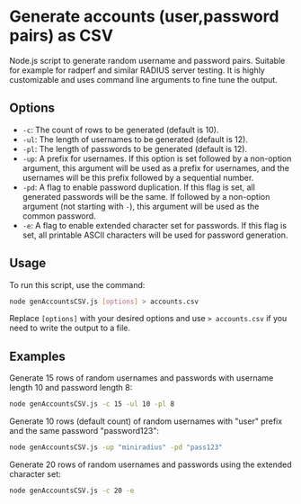 # Generate accounts (user,password pairs) as CSV

Node.js script to generate random username and password pairs. Suitable for example for radperf and similar RADIUS server testing. It is highly customizable and uses command line arguments to fine tune the output.

## Options

- `-c`: The count of rows to be generated (default is 10).
- `-ul`: The length of usernames to be generated (default is 12).
- `-pl`: The length of passwords to be generated (default is 12).
- `-up`: A prefix for usernames. If this option is set followed by a non-option argument, this argument will be used as a prefix for usernames, and the usernames will be this prefix followed by a sequential number.
- `-pd`: A flag to enable password duplication. If this flag is set, all generated passwords will be the same. If followed by a non-option argument (not starting with `-`), this argument will be used as the common password.
- `-e`: A flag to enable extended character set for passwords. If this flag is set, all printable ASCII characters will be used for password generation.

## Usage

To run this script, use the command: 

```bash
node genAccountsCSV.js [options] > accounts.csv
```

Replace `[options]` with your desired options and use `> accounts.csv` if you need to write the output to a file.

## Examples

Generate 15 rows of random usernames and passwords with username length 10 and password length 8:

```bash
node genAccountsCSV.js -c 15 -ul 10 -pl 8
```

Generate 10 rows (default count) of random usernames with "user" prefix and the same password "password123":

```bash
node genAccountsCSV.js -up "miniradius" -pd "pass123"
```

Generate 20 rows of random usernames and passwords using the extended character set:

```bash
node genAccountsCSV.js -c 20 -e
```
